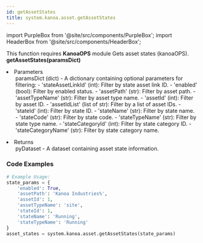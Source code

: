 ```yaml
---
id: getAssetStates
title: system.kanoa.asset.getAssetStates
---
```


import PurpleBox from '@site/src/components/PurpleBox';
import HeaderBox from '@site/src/components/HeaderBox';

<PurpleBox>This function requires <b>KanoaOPS</b> module</PurpleBox>
<HeaderBox header="Description">Gets asset states (kanoaOPS).</HeaderBox>
<HeaderBox header="Syntax">
    <b>getAssetStates(paramsDict)</b>
    <li> Parameters <br />
        <ul>paramsDict (dict) - A dictionary containing optional parameters for filtering:
            - 'stateAssetLinkId' (int): Filter by state asset link ID.
            - 'enabled' (bool): Filter by enabled status.
            - 'assetPath' (str): Filter by asset path.
            - 'assetTypeName' (str): Filter by asset type name.
            - 'assetId' (int): Filter by asset ID.
            - 'assetIdList' (list of str): Filter by a list of asset IDs.
            - 'stateId' (int): Filter by state ID.
            - 'stateName' (str): Filter by state name.
            - 'stateCode' (str): Filter by state code.
            - 'stateTypeName' (str): Filter by state type name.
            - 'stateCategoryId' (int): Filter by state category ID.
            - 'stateCategoryName' (str): Filter by state category name.
        </ul>
    </li>
    <li> Returns <br />
        <ul>pyDataset - A dataset containing asset state information.</ul>
    </li>
</HeaderBox>

### Code Examples

```python
# Example Usage:
state_params = {
    'enabled': True,
    'assetPath': 'Kanoa Industries%',
    'assetId': 1,
    'assetTypeName': 'site',
    'stateId': 1,
    'stateName': 'Running',
    'stateTypeName': 'Running'
}
asset_states = system.kanoa.asset.getAssetStates(state_params)